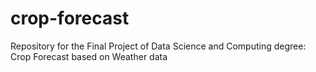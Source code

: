 # crop-forecast
Repository for the Final Project of Data Science and Computing degree: Crop Forecast based on Weather data

